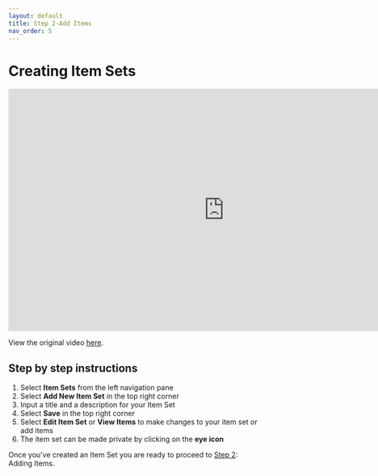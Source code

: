 ```yaml
---
layout: default
title: Step 2-Add Items
nav_order: 5
---
```

# Creating Item Sets
<iframe height="480" width="853" allowfullscreen frameborder=0 src="https://echo360.ca/media/c194cc11-54f2-47a9-9fb7-934c58ed41a5/public?autoplay=true&automute=true"></iframe>

View the original video [here](https://echo360.ca/media/c194cc11-54f2-47a9-9fb7-934c58ed41a5/public).


## Step by step instructions

1. Select **Item Sets** from the left navigation pane
2. Select **Add New Item Set** in the top right corner
3. Input a title and a description for your Item Set
4. Select **Save** in the top right corner
5. Select **Edit Item Set** or **View Items** to make changes to your item set or add items
6. The item set can be made private by clicking on the **eye icon**

Once you've created an Item Set you are ready to proceed to [Step 2](step2): Adding Items.

